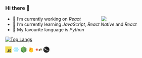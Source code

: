 ### Hi there 👋

<img align='right' src='https://media.giphy.com/media/bcKmIWkUMCjVm/giphy.gif' width='200"'>

- 🔭 I’m currently working on *React*
- 🌱 I’m currently learning *JavaScript*, *React Native* and *React*
- 🐍 My favourite language is *Python*

[![Top Langs](https://github-readme-stats.vercel.app/api/top-langs/?username=DuarteMatos99&layout=compact)](https://github.com/DuarteMatos99/github-readme-stats)

<code><img height="20" src="https://raw.githubusercontent.com/github/explore/80688e429a7d4ef2fca1e82350fe8e3517d3494d/topics/javascript/javascript.png"></code>
<code><img height="20" src="https://raw.githubusercontent.com/github/explore/80688e429a7d4ef2fca1e82350fe8e3517d3494d/topics/react/react.png"></code>
<code><img height="20" src="https://raw.githubusercontent.com/github/explore/80688e429a7d4ef2fca1e82350fe8e3517d3494d/topics/nodejs/nodejs.png"></code>
<code><img height="20" src="https://raw.githubusercontent.com/github/explore/80688e429a7d4ef2fca1e82350fe8e3517d3494d/topics/firebase/firebase.png"></code>
<code><img height="20" src="https://raw.githubusercontent.com/github/explore/80688e429a7d4ef2fca1e82350fe8e3517d3494d/topics/git/git.png"></code>
<code><img height="20" src="https://raw.githubusercontent.com/github/explore/80688e429a7d4ef2fca1e82350fe8e3517d3494d/topics/terminal/terminal.png"></code>
